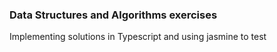 ### Data Structures and Algorithms exercises

Implementing solutions in Typescript and using jasmine to test  